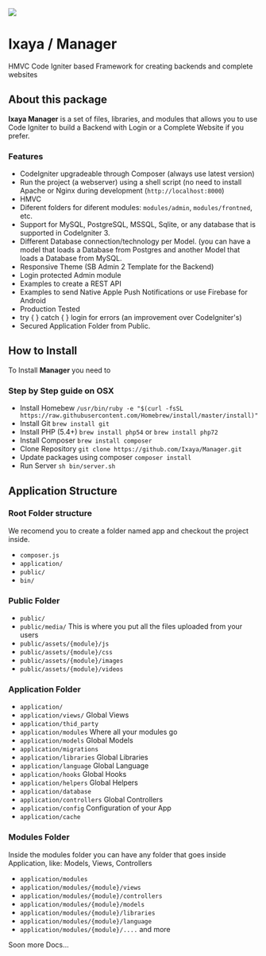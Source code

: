<img src="http://www.ixaya.com/images/logo_ixaya.png">

# Ixaya / Manager
HMVC Code Igniter based Framework for creating backends and complete websites

## About this package

**Ixaya Manager** is a set of files, libraries, and modules that allows you to use Code Igniter to build a Backend with Login or a Complete Website if you prefer.

### Features
* CodeIgniter upgradeable through Composer (always use latest version)
* Run the project (a webserver) using a shell script (no need to install Apache or Nginx during development (`http://localhost:8000`)
* HMVC
* Diferent folders for diferent modules: `modules/admin`, `modules/frontned`, etc.
* Support for MySQL, PostgreSQL, MSSQL, Sqlite, or any database that is supported in CodeIgniter 3.
* Different Database connection/technology per Model. (you can have a model that loads a Database from Postgres and another Model that loads a Database from MySQL.
* Responsive Theme (SB Admin 2 Template for the Backend)
* Login protected Admin module
* Examples to create a REST API
* Examples to send Native Apple Push Notifications or use Firebase for Android
* Production Tested
* try { } catch { } login for errors (an improvement over CodeIgniter's)
* Secured Application Folder from Public.


## How to Install

To Install **Manager** you need to  

### Step by Step guide on OSX
* Install Homebew `/usr/bin/ruby -e "$(curl -fsSL https://raw.githubusercontent.com/Homebrew/install/master/install)"`
* Install Git `brew install git`
* Install PHP (5.4+) `brew install php54` or `brew install php72`
* Install Composer `brew install composer`
* Clone Repository `git clone https://github.com/Ixaya/Manager.git`
* Update packages using composer `composer install`
* Run Server `sh bin/server.sh`


## Application Structure

### Root Folder structure
We recomend you to create a folder named app and checkout the project inside.

* `composer.js`
* `application/`
* `public/`
* `bin/`

### Public Folder
* `public/`
* `public/media/` This is where you put all the files uploaded from your users
* `public/assets/{module}/js`
* `public/assets/{module}/css`
* `public/assets/{module}/images`
* `public/assets/{module}/videos`

### Application Folder
* `application/`
* `application/views/` Global Views
* `application/thid_party`
* `application/modules` Where all your modules go
* `application/models` Global Models
* `application/migrations`
* `application/libraries` Global Libraries
* `application/language` Global Language
* `application/hooks` Global Hooks
* `application/helpers` Global Helpers
* `application/database`
* `application/controllers` Global Controllers
* `application/config` Configuration of your App
* `application/cache`



### Modules Folder
Inside the modules folder you can have any folder that goes inside Application, like: Models, Views, Controllers

* `application/modules` 
* `application/modules/{module}/views`
* `application/modules/{module}/controllers`
* `application/modules/{module}/models` 
* `application/modules/{module}/libraries`
* `application/modules/{module}/language` 
* `application/modules/{module}/....` and more


Soon more Docs...


